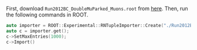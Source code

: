 First, download `Run2012BC_DoubleMuParked_Muons.root` from [here](https://opendata.cern.ch/record/12341). Then, run the following commands in ROOT.

```cpp
auto importer = ROOT::Experimental::RNTupleImporter::Create("./Run2012BC_DoubleMuParked_Muons.root", "Events", "./Run2012BC_DoubleMuParked_Muons_1000evts_rntuple_v1.root");
auto c = importer.get();
c->SetMaxEntries(1000);
c->Import()
```
